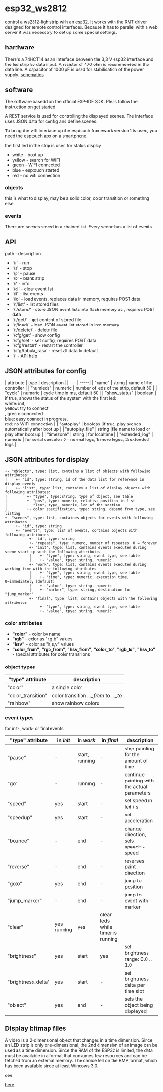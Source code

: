 # esp32_ws2812

control a ws2812-lightstrip with an esp32. It works with the RMT driver, designed for remote control interfaces.
Because it has to parallel with a web server it was necessary to set up some special settings.

## hardware

There's a 74HCT14 as an interface between the 3,3 V esp32 interface and the led strip 5v data input.
A resistor of 470 ohm is recommended in the data line.
A capacitor of 1000 µF is used for stabilisation of the power supply.
[schematics](assets/esp32_ws2812_schematics.png)

## software

The software basedd on the official ESP-IDF SDK. Pleas follow the instruction on [get started](https://docs.espressif.com/projects/esp-idf/en/latest/esp32/get-started/index.html)

A REST service is used for controlling the displayed scenes. The interface uses JSON data for config and define scenes.

To bring the wifi interface up the esptouch framework version 1 is used, you need the esptouch app on a smartphone.

the first led in the strip is used for status display

* white - boot up
* yellow - search for WIFI
* green - WIFI connected
* blue - esptouch started
* red - no wifi connection

### objects

this is what to display, may be a solid color, color transition or somethng else.

### events

There are scenes stored in a chained list. Every scene has a list of events.

## API

path - description
* '/r' - run
* '/s' - stop
* '/p' - pause
* '/b' - blank strip
* '/i' - info
* '/cl' - clear event list
* '/li' - list events
* '/lo' - load events, replaces data in memory, requires POST data
* '/f/list' - list stored files
* '/f/store/<fname>' - store JSON event lists into flash memory as <fname>, requires POST data
* '/f/get/<fname>' - get content of stored file <fname>
* '/f/load/<fname>' - load JSON event list stored in <fname> into memory
* '/f/delete/<fname>' - delete file <fname>
* '/cfg/get' - show config
* '/cfg/set' - set config, requires POST data
* '/cfg/restart' - restart the controller
* '/cfg/tabula_rasa' - reset all data to default
* '/' - API help


## JSON attributes for config

| attribute | type | description |
| --- | -----|
| "name" | string | name of the controller |
| "numleds" | numeric | number of leds of the strip, default 60 |
| "cycle" | numeric | cycle time in ms, default 50 |
| "show_status" | boolean | if true, shows the status of the system with the first led:<br>white: init,<br> yellow: try to connect<br>, green: connected<br>blue: easy connect in progress,<br>red: no WIFI connection |
| "autoplay" | boolean |if true, play scenes automatically after boot up |
| "autoplay_file" | string |file name to load or play after boot up |
| "timezone" | string | for localtime |
| "extended_log" | numeric | for serial console : 0 - normal logs, 1: more loges, 2: extended logs |

## JSON attributes for display

    +- "objects", type: list, contains a list of objects with following attributes:
    |    +- "id", type: string, id of the data list for reference in display events
    |    +- "list", type: list, contains a list of display objects with following attributes:
    |         +- "type", type:string, type of object, see table
    |         +- "pos", type: numeric, relative position in list
    |         +- "len", type_ numeric, len of the section
    |         +- color specification, type: string, depend from type, see listing
    +- "scenes", type: list, containes objects for events with following attributes
         +- "id", type: string
         +- "events", type: list of events, contains objects with following attributes
               +- "id", type: string
               +- "repeats", type: numerc, number of repeates, 0 = forever
               +- "init", type: list, contains events executed during scene start up with the following attributes
               |    +- "type", type: string, event type, see table
               |    +- "value", tpye: string, numeric
               +- "work", type: list, contains events executed during working time with the following attributes
               |    +- "type", type: string, event type, see table
               |    +- "time", type: numeric, execution time, 0=immediately (default)
               |    +- "value", tpye: string, numeric
               |    +- "marker", type: string, destination for "jump_marker"
               +- "final", type: list, contains objects with the following attributes
                    +- "type", type: string, event type, see table
                    +- "value", tpye: string, numeric

### color attributes
* **"color"** - color by name
* **"rgb"** - color as "r,g,b" values
* **"hsv"** - color as "h,s,v" values
* **"color_from"**, **"rgb_from"**, **"hsv_from"**, **"color_to"**, **"rgb_to"**, **"hsv_to"** - special attributes for color transitions


### object types
| **"type"** attribute | description |
| ---- | ---- |
| "color" | a single color |
| "color_transition" | color transition *..._from* to *..._to* |
| "rainbow"  | show rainbow colors |

### event types

for init-, work- or final events

| **"type"** attribute | in *init*| in *work* | in *final* | description |
| ---- | ---- | ---- | ---- | ---- |
| "pause" | - | start, running | - | stop painting for the amount of time |
| "go" | - | running | - | continue painting with the actual parameters |
| "speed" | yes | start | - | set speed in led / s |
| "speedup" | yes | start | - | set acceleration |
| "bounce" | - | end | - | change direction, sets speed=-speed |
| "reverse" | - | end | - | reverses paint direction |
| "goto" | yes | end | - | jump to position |
| "jump_marker" | - | end | - | jump to event with marker |
| "clear" | yes running| yes | clear leds while timer is running |
| "brightness" | yes | start | yes | set brightness range: 0.0 .. 1.0 |
| "brightness_delta" | yes | start | - | set brightness delta per time slot |
| "object" | yes | end | - | sets the object being displayed |

## Display bitmap files

A video is a 2-dimensional object that changes in a time dimension.
Since an LED strip is only one-dimensional, the 2nd dimension of an image can be used as a time dimension.
Since the RAM of the ESP32 is limited, the data must be available in a format that consumes few resources and can be fetched from an external memory.
The choice fell on the BMP format, which has been available since at least Windows 3.0.

see

[here](https://de.wikipedia.org/wiki/Windows_Bitmap)


